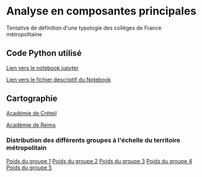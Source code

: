 # Analyse en composantes principales

Tentative de définition d'une typologie des collèges de France métropolitaine

## Code Python utilisé

[Lien vers le notebook jupyter](APCLGFR-juin24.ipynb)

[Lien vers le fichier descriptif du Notebook](ACPCLGFR.html)


## Cartographie

[Académie de Créteil]()

[Académie de Reims](carteCLGREIMS.html)

### Distribution des différents groupes à l'échelle du territoire métropolitain

[Poids du groupe 1](carte4GPE1.html)
[Poids du groupe 2](carte4GPE2.html)
[Poids du groupe 3](carte4GPE3.html)
[Poids du groupe 4](carte4GPE4.html)
[Poids du groupe 5](carte4GPE5.html)
